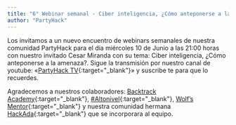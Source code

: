 ```yaml
---
title: "6° Webinar semanal - Ciber inteligencia, ¿Cómo anteponerse a la amenaza?"
author: "PartyHack"
---
```



Los invitamos a un nuevo encuentro de webinars semanales de nuestra comunidad PartyHack para el día miércoles 10 de Junio a las 21:00 horas con nuestro invitado Cesar Miranda con su tema: Ciber inteligencia, ¿Cómo anteponerse a la amenaza?. Sigue la transmisión por nuestro canal de youtube: «[PartyHack TV](https://www.youtube.com/channel/UCHLBYZ7Sv3jFCiBN3AgMUSA?sub_confirmation=1){:target="_blank"}» y suscribe te para que lo recuerdes.

Agradecemos a nuestros colaboradores: [Backtrack Academy](https://www.linkedin.com/company/10327440/){:target="_blank"}, [#Altonivel](https://www.linkedin.com/feed/hashtag/?keywords=altonivel&highlightedUpdateUrns=urn%3Ali%3Aactivity%3A6675797473685987328){:target="_blank"}, [Wolf’s Mentor](https://www.linkedin.com/company/40707278/){:target="_blank"} y nuestra comunidad hermana [HackAda](https://www.linkedin.com/company/67285985/){:target="_blank"} que se incorporara al equipo.
